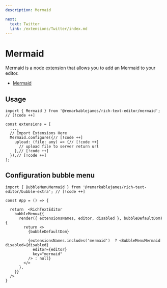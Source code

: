 ```yaml
---
description: Mermaid

next:
  text: Twitter
  link: /extensions/Twitter/index.md
---
```


# Mermaid

Mermaid is a node extension that allows you to add an Mermaid to your editor.

- [Mermaid](https://mermaid.js.org/)

## Usage

```tsx
import { Mermaid } from '@remarkablejames/rich-text-editor/mermaid'; // [!code ++]

const extensions = [
  ...,
  // Import Extensions Here
  Mermaid.configure({// [!code ++]
    upload: (file: any) => {// [!code ++]
      // upload file to server return url
    },// [!code ++]
  }),// [!code ++]
];
```

## Configuration bubble menu

```tsx
import { BubbleMenuMermaid } from '@remarkablejames/rich-text-editor/bubble-extra'; // [!code ++]

const App = () => {

  return  <RichTextEditor
    bubbleMenu={{
      render({ extensionsNames, editor, disabled }, bubbleDefaultDom) {
        return <>
          {bubbleDefaultDom}

          {extensionsNames.includes('mermaid')  ? <BubbleMenuMermaid disabled={disabled}
            editor={editor}
            key="mermaid"
          /> : null}
        </>
      },
    }}
  />
}
```
